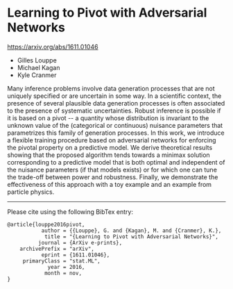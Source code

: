 # Learning to Pivot with Adversarial Networks
https://arxiv.org/abs/1611.01046

* Gilles Louppe
* Michael Kagan
* Kyle Cranmer 

Many inference problems involve data generation processes that are not uniquely specified or are uncertain in some way. In a scientific context, the presence of several plausible data generation processes is often associated to the presence of systematic uncertainties. Robust inference is possible if it is based on a pivot -- a quantity whose distribution is invariant to the unknown value of the (categorical or continuous) nuisance parameters that parametrizes this family of generation processes. In this work, we introduce a flexible training procedure based on adversarial networks for enforcing the pivotal property on a predictive model. We derive theoretical results showing that the proposed algorithm tends towards a minimax solution corresponding to a predictive model that is both optimal and independent of the nuisance parameters (if that models exists) or for which one can tune the trade-off between power and robustness. Finally, we demonstrate the effectiveness of this approach with a toy example and an example from particle physics.

---

Please cite using the following BibTex entry:

```
@article{louppe2016pivot,
           author = {{Louppe}, G. and {Kagan}, M. and {Cranmer}, K.},
            title = "{Learning to Pivot with Adversarial Networks}",
          journal = {ArXiv e-prints},
    archivePrefix = "arXiv",
           eprint = {1611.01046},
     primaryClass = "stat.ML",
             year = 2016,
            month = nov,
}
```
